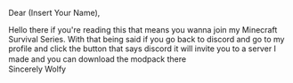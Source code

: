 Dear (Insert Your Name),

Hello there if you're reading this that means you wanna join my Minecraft Survival Series. With that being said if you 
go back to discord and go to my profile and click the button that says discord it will invite you to a server 
I made and you can download the modpack there
 ㅤ                                                                                  
                                                                         Sincerely Wolfy
